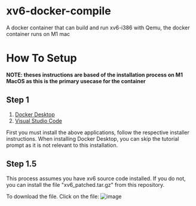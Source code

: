 # xv6-docker-compile
 A docker container that can build and run xv6-i386 with Qemu, the docker container runs on M1 mac

# How To Setup
**NOTE: theses instructions are based of the installation process on M1 MacOS as this is the primary usecase for the container** 

## Step 1

1. [Docker Desktop](https://www.docker.com/products/docker-desktop/)
2. [Visual Studio Code](https://code.visualstudio.com/)

First you must install the above applications, follow the respective installer instructions.
When installing Docker Desktop, you can skip the tutorial prompt as it is not relevant to this installation.

## Step 1.5

This process assumes you have xv6 source code installed.
If you do not, you can install the file "xv6_patched.tar.gz" from this repository.

To download the file. Click on the file:
![image](https://user-images.githubusercontent.com/53998902/187934692-9229d28a-f834-4c33-a93f-ee783140b576.png)


